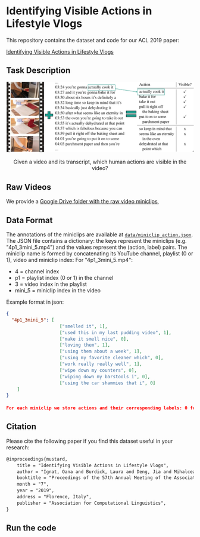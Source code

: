 # Identifying Visible Actions in Lifestyle Vlogs

This repository contains the dataset and code for our ACL 2019 paper:

[Identifying Visible Actions in Lifestyle Vlogs](https://arxiv.org/abs/1906.04236)

## Task Description

![Example instance](images/task_description.jpg)
<p align="center"> Given a video and its transcript, which human actions are visible in the video? </p>


## Raw Videos

We provide a [Google Drive folder with the raw video miniclips](https://drive.google.com/drive/folders/1JJApVcu5o_zvtL3M0Y9a1sAiJCVTPQ6z?usp=sharing),

## Data Format
The annotations of the miniclips are available at [`data/miniclip_action.json`](data/actions_miniclip.json).
The JSON file contains a dictionary: the keys represent the miniclips (e.g. "4p1_3mini_5.mp4") and the values represent the (action, label) pairs.
The miniclip name is formed by concatenating its YouTube channel, playlist (0 or 1), video and miniclip index:
For "4p1_3mini_5.mp4":
* 4 = channel index
* p1 = playlist index (0 or 1) in the channel
* 3 = video index in the playlist
* mini_5 = miniclip index in the video

Example format in json:

```json
{
  "4p1_3mini_5": [
                    ["smelled it", 1],
                    ["used this in my last pudding video", 1],
                    ["make it smell nice", 0],
                    ["loving them", 1],
                    ["using them about a week", 1],
                    ["using my favorite cleaner which", 0],
                    ["work really really well", 1],
                    ["wipe down my counters", 0],
                    ["wiping down my barstools i", 0],
                    ["using the car shammies that i", 0]
    ]
}

For each miniclip we store actions and their corresponding labels: 0 for visible and 1 for not visible.

```
## Citation

Please cite the following paper if you find this dataset useful in your research:

```tex
@inproceedings{mustard,
    title = "Identifying Visible Actions in Lifestyle Vlogs",
    author = "Ignat, Oana and Burdick, Laura and Deng, Jia and Mihalcea, Rada",
    booktitle = "Proceedings of the 57th Annual Meeting of the Association for Computational Linguistics (Volume 1: Long Papers)",
    month = "7",
    year = "2019",
    address = "Florence, Italy",
    publisher = "Association for Computational Linguistics",
}
```

## Run the code